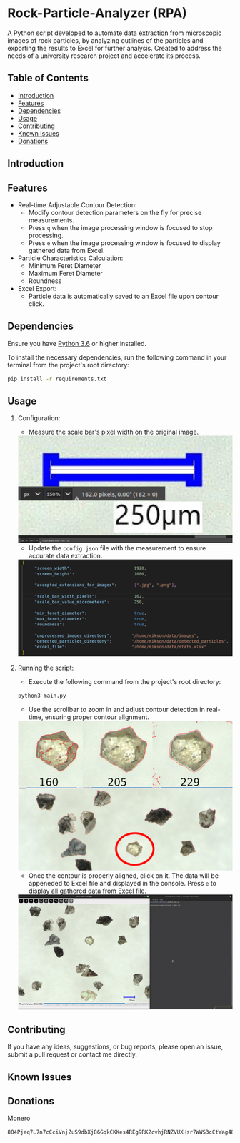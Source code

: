 # Rock-Particle-Analyzer (RPA)

A Python script developed to automate data extraction from microscopic images of rock particles, by analyzing outlines of the particles and exporting the results to Excel for further analysis. Created to address the needs of a university research project and accelerate its process.

## Table of Contents

- [Introduction](#introduction)
- [Features](#features)
- [Dependencies](#dependencies)
- [Usage](#usage)
- [Contributing](#contributing)
- [Known Issues](#known-issues)
- [Donations](#donations)

## Introduction



## Features

- Real-time Adjustable Contour Detection: 
     - Modify contour detection parameters on the fly for precise measurements.
     - Press `q` when the image processing window is focused to stop processing.
     - Press `e` when the image processing window is focused to display gathered data from Excel.
- Particle Characteristics Calculation:
     - Minimum Feret Diameter
     - Maximum Feret Diameter
     - Roundness
- Excel Export: 
     - Particle data is automatically saved to an Excel file upon contour click.

## Dependencies

Ensure you have [Python 3.6](https://www.python.org/downloads/) or higher installed.

To install the necessary dependencies, run the following command in your terminal from the project's root directory:
```bash
pip install -r requirements.txt
```

## Usage

1. Configuration:

     - Measure the scale bar's pixel width on the original image. 
     <img src="screenshots/ScaleBar.png" alt="ScaleBarMeasurement" title="Red dots are (x,y) points shown">

     - Update the `config.json` file with the measurement to ensure accurate data extraction.
     <img src="screenshots/config.png" alt="ConfigExample" title="Example values">
     
2. Running the script:

     - Execute the following command from the project's root directory:

     ```bash
     python3 main.py
     ```
     - Use the scrollbar to zoom in and adjust contour detection in real-time, ensuring proper contour alignment.
     <img src="screenshots/AdjustingScrollbarExample.png" alt="Adjust Real-Time" title="Three different values and their results">

     - Once the contour is properly aligned, click on it. The data will be appeneded to Excel file and displayed in the console. Press `e` to display all gathered data from Excel file.
     <img src="screenshots/ClickAndDone.gif" alt="Example workflow" title="Example workflow, zoom in, adjust contour, click on it, repeat for the next particle">

## Contributing

If you have any ideas, suggestions, or bug reports, please open an issue, submit a pull request or contact me directly.

## Known Issues

## Donations

Monero
```
884Pjeq7L7n7cCciVnjZuS9dbXj86GqkCKKes4REg9RK2cvhjRNZVUXHsr7WWS3cCtWag48N9ASJe5QzRoyWJM4VJEG7Gje
```
